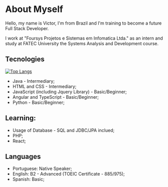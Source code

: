# About Myself

Hello, my name is Victor, I'm from Brazil and I'm training to become a future Full Stack Developer.

I work at "Foursys Projetos e Sistemas em Infomatica Ltda." as an intern and study at FATEC University the Systems Analysis and Development course.

## Tecnologies
[![Top Langs](https://github-readme-stats.vercel.app/api/top-langs/?username=rianexe&layout=compact&theme=radical)](https://github.com/rianexe/github-readme-stats)
+ Java - Intermediary;
+ HTML and CSS - Intermediary;
+ JavaScript (including Jquery Library) - Basic/Beginner;
+ Angular and TypeScript - Basic/Beginner;
+ Python - Basic/Beginner;

## Learning:
  
+ Usage of Database - SQL and JDBC/JPA inclued;
+ PHP;
+ React;

## Languages

+ Portuguese: Native Speaker;
+ English: B2 - Advanced (TOEIC Certificate - 885/975);
+ Spanish: Basic;

